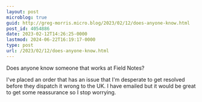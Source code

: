 ```yaml
---
layout: post
microblog: true
guid: http://greg-morris.micro.blog/2023/02/12/does-anyone-know.html
post_id: 4054886
date: 2023-02-12T14:26:25-0000
lastmod: 2024-06-22T16:19:17-0000
type: post
url: /2023/02/12/does-anyone-know.html
---
```

Does anyone know someone that works at Field Notes? 

I've placed an order that has an issue that I'm desperate to get resolved before they dispatch it wrong to the UK. I have emailed but it would be great to get some reassurance so I stop worrying. 
